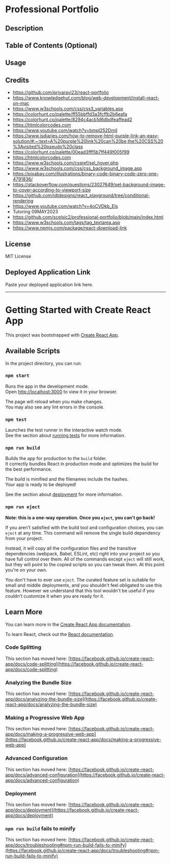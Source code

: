 # Professional Portfolio

## Description

<!-- Provide a short description explaining the what, why, and how of your project. Use the following questions as a guide:

- What was your motivation?
- Why did you build this project? (Note: the answer is not "Because it was a homework assignment.")
- What problem does it solve?
- What did you learn? -->

## Table of Contents (Optional)

## Usage

<!-- Provide instructions and examples for use. Include screenshots as needed.

To add a screenshot, create an `assets/images` folder in your repository and upload your screenshot to it. Then, using the relative filepath, add it to your README using the following syntax:

    ```md
    ![alt text](assets/images/screenshot.png)
    ``` -->

## Credits

- https://github.com/priyaravi23/react-portfolio
- https://www.knowledgehut.com/blog/web-development/install-react-on-mac
- https://www.w3schools.com/css/css3_variables.asp
- https://colorhunt.co/palette/ff55bbffd3a3fcffb2b6eafa
- https://colorhunt.co/palette/8294c4acb1d6dbdfeaffead2
- https://htmlcolorcodes.com
- https://www.youtube.com/watch?v=bmpI252DmiI
- https://www.jsdiaries.com/how-to-remove-html-purple-link-an-easy-solution/#:~:text=A%20purple%20link%20can%20be,the%20CSS%20%3Avisited%20pseudo%20class
- https://colorhunt.co/palette/00ead3fff5b7ff449f005f99
- https://htmlcolorcodes.com
- https://www.w3schools.com/cssref/sel_hover.php
- https://www.w3schools.com/css/css_background_image.asp
- https://pixabay.com/illustrations/binary-code-binary-code-zero-one-4791836/
- https://stackoverflow.com/questions/23027649/set-background-image-to-cover-according-to-viewport-size
- https://github.com/jdtdesigns/react_playground/tree/conditional-rendering
- https://www.youtube.com/watch?v=4oCVDkb_EIs
- Tutoring 09MAY2023
- https://github.com/scelsic2/professional-portfolio/blob/main/index.html
- https://www.w3schools.com/tags/tag_textarea.asp
- https://www.npmjs.com/package/react-download-link

## License

MIT License

## Deployed Application Link

Paste your deployed application link here.

---


# Getting Started with Create React App

This project was bootstrapped with [Create React App](https://github.com/facebook/create-react-app).

## Available Scripts

In the project directory, you can run:

### `npm start`

Runs the app in the development mode.\
Open [http://localhost:3000](http://localhost:3000) to view it in your browser.

The page will reload when you make changes.\
You may also see any lint errors in the console.

### `npm test`

Launches the test runner in the interactive watch mode.\
See the section about [running tests](https://facebook.github.io/create-react-app/docs/running-tests) for more information.

### `npm run build`

Builds the app for production to the `build` folder.\
It correctly bundles React in production mode and optimizes the build for the best performance.

The build is minified and the filenames include the hashes.\
Your app is ready to be deployed!

See the section about [deployment](https://facebook.github.io/create-react-app/docs/deployment) for more information.

### `npm run eject`

**Note: this is a one-way operation. Once you `eject`, you can't go back!**

If you aren't satisfied with the build tool and configuration choices, you can `eject` at any time. This command will remove the single build dependency from your project.

Instead, it will copy all the configuration files and the transitive dependencies (webpack, Babel, ESLint, etc) right into your project so you have full control over them. All of the commands except `eject` will still work, but they will point to the copied scripts so you can tweak them. At this point you're on your own.

You don't have to ever use `eject`. The curated feature set is suitable for small and middle deployments, and you shouldn't feel obligated to use this feature. However we understand that this tool wouldn't be useful if you couldn't customize it when you are ready for it.

## Learn More

You can learn more in the [Create React App documentation](https://facebook.github.io/create-react-app/docs/getting-started).

To learn React, check out the [React documentation](https://reactjs.org/).

### Code Splitting

This section has moved here: [https://facebook.github.io/create-react-app/docs/code-splitting](https://facebook.github.io/create-react-app/docs/code-splitting)

### Analyzing the Bundle Size

This section has moved here: [https://facebook.github.io/create-react-app/docs/analyzing-the-bundle-size](https://facebook.github.io/create-react-app/docs/analyzing-the-bundle-size)

### Making a Progressive Web App

This section has moved here: [https://facebook.github.io/create-react-app/docs/making-a-progressive-web-app](https://facebook.github.io/create-react-app/docs/making-a-progressive-web-app)

### Advanced Configuration

This section has moved here: [https://facebook.github.io/create-react-app/docs/advanced-configuration](https://facebook.github.io/create-react-app/docs/advanced-configuration)

### Deployment

This section has moved here: [https://facebook.github.io/create-react-app/docs/deployment](https://facebook.github.io/create-react-app/docs/deployment)

### `npm run build` fails to minify

This section has moved here: [https://facebook.github.io/create-react-app/docs/troubleshooting#npm-run-build-fails-to-minify](https://facebook.github.io/create-react-app/docs/troubleshooting#npm-run-build-fails-to-minify)

